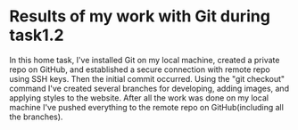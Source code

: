 # Results of my work with Git during task1.2

In this home task, I've installed Git on my local machine, created a private repo on GitHub, and established a secure connection with remote repo using SSH keys. Then the initial commit occurred. Using the "git checkout" command I've created several branches for developing, adding images, and applying styles to the website. After all the work was done on my local machine I've pushed everything to the remote repo on GitHub(including all the branches).
 

